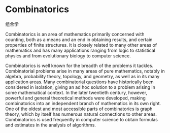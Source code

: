 # Combinatorics

组合学

Combinatorics is an area of mathematics primarily concerned with counting, both as a means and an end in obtaining results, and certain properties of finite structures. It is closely related to many other areas of mathematics and has many applications ranging from logic to statistical physics and from evolutionary biology to computer science.

Combinatorics is well known for the breadth of the problems it tackles. Combinatorial problems arise in many areas of pure mathematics, notably in algebra, probability theory, topology, and geometry, as well as in its many application areas. Many combinatorial questions have historically been considered in isolation, giving an ad hoc solution to a problem arising in some mathematical context. In the later twentieth century, however, powerful and general theoretical methods were developed, making combinatorics into an independent branch of mathematics in its own right. One of the oldest and most accessible parts of combinatorics is graph theory, which by itself has numerous natural connections to other areas. Combinatorics is used frequently in computer science to obtain formulas and estimates in the analysis of algorithms.
